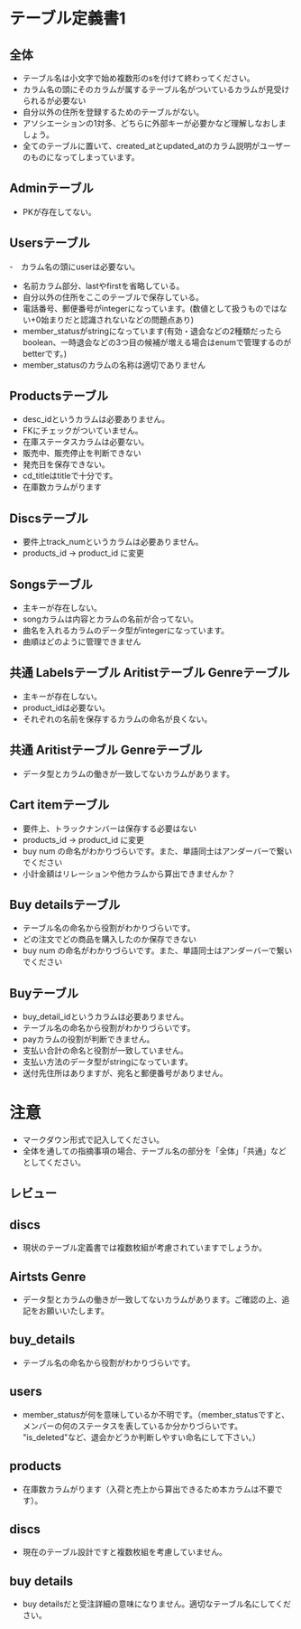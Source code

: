# テーブル定義書1
## 全体
- テーブル名は小文字で始め複数形のsを付けて終わってください。
- カラム名の頭にそのカラムが属するテーブル名がついているカラムが見受けられるが必要ない
- 自分以外の住所を登録するためのテーブルがない。
- アソシエーションの1対多、どちらに外部キーが必要かなど理解しなおしましょう。
- 全てのテーブルに置いて、created_atとupdated_atのカラム説明がユーザーのものになってしまっています。

## Adminテーブル
- PKが存在してない。

## Usersテーブル
-　カラム名の頭にuserは必要ない。
- 名前カラム部分、lastやfirstを省略している。
- 自分以外の住所をここのテーブルで保存している。
- 電話番号、郵便番号がintegerになっています。(数値として扱うものではない+0始まりだと認識されないなどの問題点あり)
- member_statusがstringになっています(有効・退会などの2種類だったらboolean、一時退会などの3つ目の候補が増える場合はenumで管理するのがbetterです。)
- member_statusのカラムの名称は適切でありません


## Productsテーブル
- desc_idというカラムは必要ありません。
- FKにチェックがついていません。
- 在庫ステータスカラムは必要ない。
- 販売中、販売停止を判断できない
- 発売日を保存できない。
- cd_titleはtitleで十分です。
- 在庫数カラムがります

## Discsテーブル
- 要件上track_numというカラムは必要ありません。
- products_id → product_id に変更

## Songsテーブル
- 主キーが存在しない。
- songカラムは内容とカラムの名前が合ってない。
- 曲名を入れるカラムのデータ型がintegerになっています。
- 曲順はどのように管理できません

## 共通 Labelsテーブル Aritistテーブル Genreテーブル
- 主キーが存在しない。
- product_idは必要ない。
- それぞれの名前を保存するカラムの命名が良くない。

## 共通 Aritistテーブル Genreテーブル
- データ型とカラムの働きが一致してないカラムがあります。

## Cart itemテーブル
- 要件上、トラックナンバーは保存する必要はない
- products_id → product_id に変更
- buy num の命名がわかりづらいです。また、単語同士はアンダーバーで繋いでください
- 小計金額はリレーションや他カラムから算出できませんか？

## Buy detailsテーブル
- テーブル名の命名から役割がわかりづらいです。
- どの注文でどの商品を購入したのか保存できない
- buy num の命名がわかりづらいです。また、単語同士はアンダーバーで繋いでください

## Buyテーブル
- buy_detail_idというカラムは必要ありません。
- テーブル名の命名から役割がわかりづらいです。
- payカラムの役割が判断できません。
- 支払い合計の命名と役割が一致していません。
- 支払い方法のデータ型がstringになっています。
- 送付先住所はありますが、宛名と郵便番号がありません。

# 注意
* マークダウン形式で記入してください。
* 全体を通しての指摘事項の場合、テーブル名の部分を「全体」「共通」などとしてください。






















## レビュー


## discs
- 現状のテーブル定義書では複数枚組が考慮されていますでしょうか。

## Airtsts Genre
- データ型とカラムの働きが一致してないカラムがあります。ご確認の上、追記をお願いいたします。

## buy_details
- テーブル名の命名から役割がわかりづらいです。

## users
- member_statusが何を意味しているか不明です。（member_statusですと、メンバーの何のステータスを表しているか分かりづらいです。 "is_deleted"など、退会かどうか判断しやすい命名にして下さい。）

## products
- 在庫数カラムがります（入荷と売上から算出できるため本カラムは不要です）。

## discs
- 現在のテーブル設計ですと複数枚組を考慮していません。

## buy details
- buy detailsだと受注詳細の意味になりません。適切なテーブル名にしてください。
